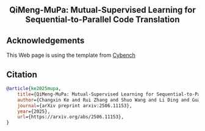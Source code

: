 <h2 align="center">
  QiMeng-MuPa: Mutual-Supervised Learning for Sequential-to-Parallel Code Translation
</h2>

## Acknowledgements

This Web page is using the template from [Cybench](https://cybench.github.io)

## Citation

```bibtex
@article{ke2025mupa,
    title={QiMeng-MuPa: Mutual-Supervised Learning for Sequential-to-Parallel Code Translation}, 
    author={Changxin Ke and Rui Zhang and Shuo Wang and Li Ding and Guangli Li and Yuanbo Wen and Shuoming Zhang and Ruiyuan Xu and Jin Qin and Jiaming Guo and Chenxi Wang and Ling Li and Qi Guo and Yunji Chen},
    journal={arXiv preprint arxiv:2506.11153},
    year={2025},
    url={https://arxiv.org/abs/2506.11153}, 
}
```
